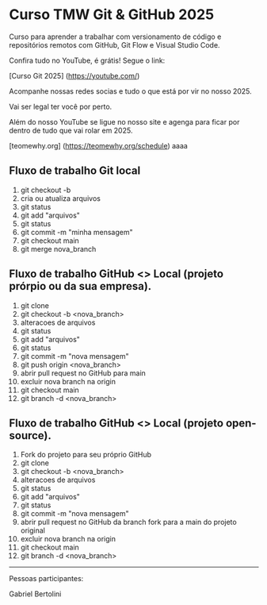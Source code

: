 # Curso TMW Git & GitHub 2025

Curso para aprender a trabalhar com versionamento de código e repositórios remotos com GitHub, Git Flow e Visual Studio Code.


Confira tudo no YouTube, é grátis! Segue o link:

[Curso Git 2025] (https://youtube.com/)

Acompanhe nossas redes socias e tudo o que está por vir no nosso 2025.

Vai ser legal ter você por perto.

Além do nosso YouTube se ligue no nosso site e agenga para ficar por dentro de tudo que vai rolar em 2025.

[teomewhy.org] (https://teomewhy.org/schedule)
aaaa

## Fluxo de trabalho Git local

1. git checkout -b <nova branch>
2. cria ou atualiza arquivos
3. git status
4. git add "arquivos"
5. git status
6. git commit -m "minha mensagem"
7. git checkout main
8. git merge nova_branch

## Fluxo de trabalho GitHub <> Local (projeto prórpio ou da sua empresa).

1. git clone <endereco do projeto>
2. git checkout -b <nova_branch>
3. alteracoes de arquivos
4. git status
5. git add "arquivos"
6. git status
7. git commit -m "nova mensagem"
8. git push origin <nova_branch>
9. abrir pull request no GitHub para main
10. excluir nova branch na origin
11. git checkout main
12. git branch -d <nova_branch>

## Fluxo de trabalho GitHub <> Local (projeto open-source).

1. Fork do projeto para seu próprio GitHub
2. git clone <endereco do projeto fork>
3. git checkout -b <nova_branch>
4. alteracoes de arquivos
5. git status
6. git add "arquivos"
7. git status
8. git commit -m "nova mensagem"
10. abrir pull request no GitHub da branch fork para a main do projeto original
11. excluir nova branch na origin
12. git checkout main
13. git branch -d <nova_branch>
-----

Pessoas participantes:


Gabriel Bertolini